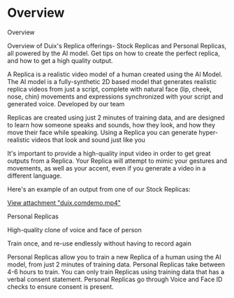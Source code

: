 # Overview

Overview

Overview of Duix's Replica offerings- Stock Replicas and Personal Replicas, all powered by the AI model. Get tips on how to create the perfect replica, and how to get a high quality output.

A Replica is a realistic video model of a human created using the AI Model. The AI model is a fully-synthetic 2D based model that generates realistic replica videos from just a script, complete with natural face (lip, cheek, nose, chin) movements and expressions synchronized with your script and generated voice. Developed by our team

Replicas are created using just 2 minutes of training data, and are designed to learn how someone speaks and sounds, how they look, and how they move their face while speaking. Using a Replica you can generate hyper-realistic videos that look and sound just like you

It's important to provide a high-quality input video in order to get great outputs from a Replica. Your Replica will attempt to mimic your gestures and movements, as well as your accent, even if you generate a video in a different language.

Here's an example of an output from one of our Stock Replicas:

[View attachment "duix.comdemo.mp4"](https://alidocs.dingtalk.com/i/nodes/vy20BglGWOMp71m3UmR2nydqJA7depqY?cid=63008155837&corpId=ding69a3a71350c0486d35c2f4657eb6378f&doc_type=wiki_doc&iframeQuery=anchorId%3DX02m9gqlfoynr0456vn6xs&utm_medium=im_card&utm_scene=person_space&utm_source=im)

Personal Replicas

High-quality clone of voice and face of person

Train once, and re-use endlessly without having to record again

Personal Replicas allow you to train a new Replica of a human using the AI model, from just 2 minutes of training data. Personal Replicas take between 4-6 hours to train. You can only train Replicas using training data that has a verbal consent statement. Personal Replicas go through Voice and Face ID checks to ensure consent is present.